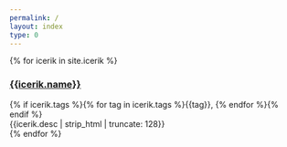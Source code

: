 ```yaml
---
permalink: /
layout: index
type: 0
---
```


{% for icerik in site.icerik %}
<div class="item mb-5">
    <div class="row g-3 g-xl-0">
        <div class="col-2 col-xl-3">
            <!-- <img class="img-fluid post-thumb " src="assets/images/blog/blog-post-thumb-1.jpg" alt="image"> -->
            <i class="fa fa-{{icerik.icon}} fa-3x"></i>
        </div>
        <div class="col">
            <h3 class="title mb-1"><a class="text-link" href="{{icerik.url}}">{{icerik.name}}</a></h3>
            <div class="meta mb-1">
                <!-- <span class="date">
                {% assign index = forloop.index | minus: 1 %}
                {% if site.icerik[index].alticerik[0].name == null %}
                    Bu bölümde hiç alt kategori yok.
                {% else %}
                    {{site.icerik[index].alticerik.size}} alt kategori mevcut.
                {% endif %}
                </span> -->
                <!-- <span class="time"></span> -->
                <!-- <span class="comment">
                    <a class="text-link" href="{{post.url}}/#yorumlar">8 comments</a>
                </span> -->{% if icerik.tags %}<span class="tags">{% for tag in icerik.tags %}{{tag}}, {% endfor %}</span>{% endif %}
            </div>
            <div class="intro">{{icerik.desc | strip_html | truncate: 128}}</div>
            <!-- <a class="text-link" href="{{icerik.url}}">Read more &rarr;</a> -->
        </div>
    </div>
</div>
{% endfor %}